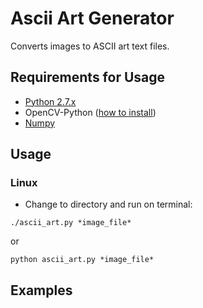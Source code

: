 # Ascii Art Generator
Converts images to ASCII art text files.

## Requirements for Usage
- [Python 2.7.x](https://www.python.org/)
- OpenCV-Python ([how to install](http://opencv-python-tutroals.readthedocs.io/en/latest/py_tutorials/py_setup/py_setup_in_windows/py_setup_in_windows.html))
- [Numpy](http://www.numpy.org/)

## Usage
### Linux
- Change to directory and run on terminal:

```./ascii_art.py *image_file*```

or

```python ascii_art.py *image_file*```

## Examples
